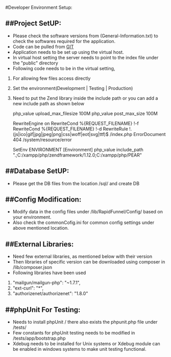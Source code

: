 #Developer Environment Setup:

##Project SetUP:
---------------------------
- Please check the software versions from (General-Information.txt) to check the softwares required for the application.
- Code can be pulled from [GIT](https://bitbucket.org/rapidfunnel/web-application)
- Application needs to be set up using the virtual host.
- In virtual host setting the server needs to point to the index file under the "public" directory
- Following code needs to be in the virtual setting,
1. For allowing few files access directly
2. Set the environment(Development | Testing | Production)
3. Need to put the Zend library inside the include path or you can add a new include path as shown below

	php_value upload_max_filesize 100M
	php_value post_max_size 100M

	RewriteEngine on
	RewriteCond %{REQUEST_FILENAME} !-f
	RewriteCond %{REQUEST_FILENAME} !-d
	RewriteRule !\.(js|ico|gif|jpg|jpeg|png|css|woff|eot|svg|ttf)$ /index.php
	ErrorDocument 404 /system/resource/error

    SetEnv ENVIRONMENT [Environment]
    php_value include_path ".;C:/xampp/php/zendframework/1.12.0;C:/xampp/php/PEAR"


##Database SetUP:
---------------------------
- Please get the DB files from the location <ProjectDirectoryName>/sql/ and create DB


##Config Modification:
---------------------------
- Modify data in the config files under <ProjectDirectoryName>/lib/RapidFunnel/Config/ based on your environment.
- Also check the commonCofig.ini for common config settings under above mentioned location.


##External Libraries:
---------------------------
- Need few external libraries, as mentioned below with their version
- Then libraries of specific version can be downloaded using composer in <ProjectDirectoryName>/lib/composer.json
- Following libraries have been used
1. "mailgun/mailgun-php": "~1.7.1",
2. "ext-curl": "*",
3. "authorizenet/authorizenet": "1.8.0"


##phpUnit For Testing:
---------------------------
- Needs to install phpUnit / there also exists the phpunit.php file under <ProjectDirectoryName>/tests/
- Few constants for phpUnit testing needs to be modified in <ProjectDirectoryName>/tests/app/bootstrap.php
- Xdebug needs to be installed for Unix systems or Xdebug module can be enabled in windows systems to make unit testing functional.
